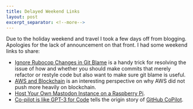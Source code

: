 ```yaml
---
title: Delayed Weekend Links
layout: post
excerpt_separator: <!--more-->
---
```

Due to the holiday weekend and travel I took a few days off from blogging. Apologies for the lack of announcement on that front. I had some weekend links to share:

- [Ignore Rubocop Changes in Git Blame](https://blog.testdouble.com/posts/2022-11-21-rubocop-git-blame/) is a handy trick for resolving the issue of how and whether you should make commits that merely refactor or restyle code but also want to make sure git blame is useful.
- [AWS and Blockchain](https://www.tbray.org/ongoing/When/202x/2022/11/19/AWS-Blockchain) is an interesting perspective on why AWS did not push more heavily on blockchain.
- [Host Your Own Mastodon Instance on a Raspberry Pi](https://www.raspberrypi.com/news/host-your-own-mastodon-instance-on-a-raspberry-pi/).
- [Co-pilot is like GPT-3 for Code](https://www.wired.com/story/openai-copilot-autocomplete-for-code/) tells the origin story of [GitHub CoPilot](https://github.com/features/copilot). 
<!--more-->